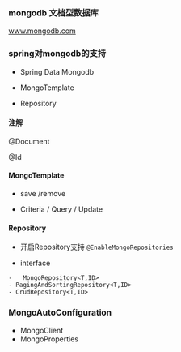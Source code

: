 ### mongodb 文档型数据库

www.mongodb.com

### spring对mongodb的支持

- Spring Data Mongodb

- MongoTemplate

- Repository


#### 注解

@Document

@Id

#### MongoTemplate

- save /remove

- Criteria / Query / Update


#### Repository
- 开启Repository支持 `@EnableMongoRepositories` 

- interface
```
-   MongoRepository<T,ID>
- PagingAndSortingRepository<T,ID>
- CrudRepository<T,ID>
```


### MongoAutoConfiguration
- MongoClient
- MongoProperties

